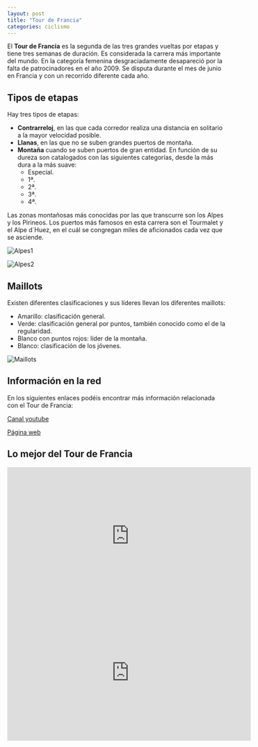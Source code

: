 ```yaml
---
layout: post
title: "Tour de Francia"
categories: ciclismo
---
```



El **Tour de Francia** es la segunda de las tres grandes vueltas por etapas y tiene tres semanas de duración. Es considerada la carrera más importante del mundo.
En la categoría femenina desgraciadamente desapareció por la falta de patrocinadores en el año 2009.
Se disputa durante el mes de junio en Francia y con un recorrido diferente cada año.

## Tipos de etapas

Hay tres tipos de etapas:
* **Contrarreloj**, en las que cada corredor realiza una distancia en solitario a la mayor velocidad posible.
* **Llanas**, en las que no se suben grandes puertos de montaña.
* **Montaña** cuando se suben puertos de  gran entidad. En función de su dureza son catalogados con las siguientes categorías, desde la más dura a la más suave:
  * Especial.
  * 1ª.
  * 2ª.
  * 3ª.
  * 4ª.
  
Las zonas montañosas más conocidas por las que transcurre son los Alpes y los Pirineos.
Los puertos más famosos en esta carrera son el Tourmalet y el Alpe d´Huez, en el cuál se congregan miles de aficionados cada vez que se asciende.

![Alpes1](../images_text/ciclismo_tour_alpe.jpg)

![Alpes2](../images_text/ciclismo_tour_alpe2.jpg)

## Maillots

Existen diferentes clasificaciones y sus líderes llevan los diferentes maillots:
* Amarillo: clasificación general.
* Verde: clasificación general por puntos, también conocido como el de la regularidad.
* Blanco con puntos rojos: líder de la montaña.
* Blanco: clasificación de los jóvenes.

![Maillots](../images_text/ciclismo_tour_maillot.jpg)

## Información en la red

En los siguientes enlaces podéis encontrar más información relacionada con el Tour de Francia:

[Canal youtube](https://www.youtube.com/user/letourdefrance)

[Página web](https://www.letour.fr/es/)

## Lo mejor del Tour de Francia

<iframe width="560" height="315" src="https://www.youtube.com/embed/SDhojXP7qs0" title="YouTube video player" frameborder="0" allow="accelerometer; autoplay; clipboard-write; encrypted-media; gyroscope; picture-in-picture" allowfullscreen></iframe>

<iframe width="560" height="315" src="https://www.youtube.com/embed/vsyU4DLTY-Q" title="YouTube video player" frameborder="0" allow="accelerometer; autoplay; clipboard-write; encrypted-media; gyroscope; picture-in-picture" allowfullscreen></iframe>


